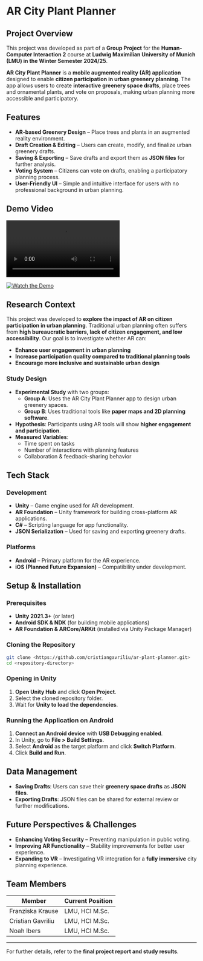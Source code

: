 # AR City Plant Planner

## Project Overview
This project was developed as part of a **Group Project** for the **Human-Computer Interaction 2** course at **Ludwig Maximilian University of Munich (LMU) in the Winter Semester 2024/25**.

**AR City Plant Planner** is a **mobile augmented reality (AR) application** designed to enable **citizen participation in urban greenery planning**. The app allows users to create **interactive greenery space drafts**, place trees and ornamental plants, and vote on proposals, making urban planning more accessible and participatory.

## Features

- **AR-based Greenery Design** – Place trees and plants in an augmented reality environment.
- **Draft Creation & Editing** – Users can create, modify, and finalize urban greenery drafts.
- **Saving & Exporting** – Save drafts and export them as **JSON files** for further analysis.
- **Voting System** – Citizens can vote on drafts, enabling a participatory planning process.
- **User-Friendly UI** – Simple and intuitive interface for users with no professional background in urban planning.

## Demo Video

<video controls src="README_IMG/V1.mp4" title="Title"></video>

[![Watch the Demo](README_IMG/thumbnail.png)](INSERT_VIDEO_LINK_HERE)

## Research Context

This project was developed to **explore the impact of AR on citizen participation in urban planning**. Traditional urban planning often suffers from **high bureaucratic barriers, lack of citizen engagement, and low accessibility**. Our goal is to investigate whether AR can:

- **Enhance user engagement in urban planning**
- **Increase participation quality compared to traditional planning tools**
- **Encourage more inclusive and sustainable urban design**

### Study Design

- **Experimental Study** with two groups:
  - **Group A**: Uses the AR City Plant Planner app to design urban greenery spaces.
  - **Group B**: Uses traditional tools like **paper maps and 2D planning software**.
- **Hypothesis**: Participants using AR tools will show **higher engagement and participation**.
- **Measured Variables**:
  - Time spent on tasks
  - Number of interactions with planning features
  - Collaboration & feedback-sharing behavior

## Tech Stack

### Development
- **Unity** – Game engine used for AR development.
- **AR Foundation** – Unity framework for building cross-platform AR applications.
- **C#** – Scripting language for app functionality.
- **JSON Serialization** – Used for saving and exporting greenery drafts.

### Platforms
- **Android** – Primary platform for the AR experience.
- **iOS (Planned Future Expansion)** – Compatibility under development.

## Setup & Installation

### Prerequisites

- **Unity 2021.3+** (or later)
- **Android SDK & NDK** (for building mobile applications)
- **AR Foundation & ARCore/ARKit** (installed via Unity Package Manager)

### Cloning the Repository
```bash
git clone <https://github.com/cristiangavriliu/ar-plant-planner.git>
cd <repository-directory>
```

### Opening in Unity
1. **Open Unity Hub** and click **Open Project**.
2. Select the cloned repository folder.
3. Wait for **Unity to load the dependencies**.

### Running the Application on Android
1. **Connect an Android device** with **USB Debugging enabled**.
2. In Unity, go to **File > Build Settings**.
3. Select **Android** as the target platform and click **Switch Platform**.
4. Click **Build and Run**.

## Data Management
- **Saving Drafts**: Users can save their **greenery space drafts** as **JSON files**.
- **Exporting Drafts**: JSON files can be shared for external review or further modifications.

## Future Perspectives & Challenges

- **Enhancing Voting Security** – Preventing manipulation in public voting.
- **Improving AR Functionality** – Stability improvements for better user experience.
- **Expanding to VR** – Investigating VR integration for a **fully immersive** city planning experience.

## Team Members

| Member     | Current Position |
| ------ | ------ |
| Franziska Krause | LMU, HCI M.Sc. |
| Cristian Gavriliu | LMU, HCI M.Sc. |
| Noah Ibers | LMU, HCI M.Sc. |

---

For further details, refer to the **final project report and study results**.

